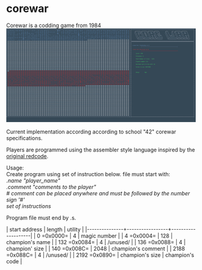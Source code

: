 # corewar

Corewar is a codding game from 1984
<br><img src="corewar-animation.gif" alt="corewar-animation" width="1195"/>

Current implementation according according to school "42" corewar specifications.</br>

Players are programmed using the assembler style language inspired by the <a href="http://vyznev.net/corewar/guide.html"> original redcode</a>.</br>

Usage:</br>
Create program using set of instruction below. file must start with:</br>
*.name "player_name"*</br>
*.comment "comments to the player"*</br>
*\# comment can be placed anywhere and must be followed by the number sign '#'*</br>
*set of instructions*</br>

Program file must end by .s.  

| start address |          length | utility            |
|---------------+-----------------+--------------------|
| 0 =0x0000=    |               4 | magic number       |
| 4 =0x0004=    |             128 | champion's name    |
| 132 =0x0084=  |               4 | /unused/           |
| 136 =0x0088=  |               4 | champion' size     |
| 140 =0x008C=  |            2048 | champion's comment |
| 2188 =0x088C= |               4 | /unused/           |
| 2192 =0x0890= | champion's size | champion's code    |
